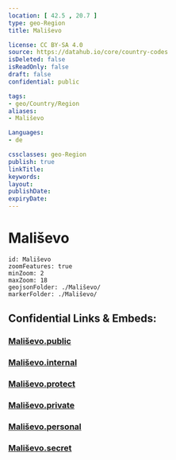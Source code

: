 ```yaml
---
location: [ 42.5 , 20.7 ] 
type: geo-Region
title: Mališevo

license: CC BY-SA 4.0
source: https://datahub.io/core/country-codes
isDeleted: false
isReadOnly: false
draft: false
confidential: public

tags:
- geo/Country/Region
aliases:
- Mališevo

Languages:
- de

cssclasses: geo-Region
publish: true
linkTitle: 
keywords: 
layout: 
publishDate: 
expiryDate: 
---
```


# Mališevo

```leaflet
id: Mališevo
zoomFeatures: true 
minZoom: 2 
maxZoom: 18
geojsonFolder: ./Mališevo/
markerFolder: ./Mališevo/
```


## Confidential Links & Embeds: 

### [Mališevo.public](/_public/\Earth\Continent\Europe\Europe~South\Kosovo\districts~Kosovo\Prizren\counties~PrizrenMališevo.public.md) 

### [Mališevo.internal](/_internal/\Earth\Continent\Europe\Europe~South\Kosovo\districts~Kosovo\Prizren\counties~PrizrenMališevo.internal.md) 

### [Mališevo.protect](/_protect/\Earth\Continent\Europe\Europe~South\Kosovo\districts~Kosovo\Prizren\counties~PrizrenMališevo.protect.md) 

### [Mališevo.private](/_private/\Earth\Continent\Europe\Europe~South\Kosovo\districts~Kosovo\Prizren\counties~PrizrenMališevo.private.md) 

### [Mališevo.personal](/_personal/\Earth\Continent\Europe\Europe~South\Kosovo\districts~Kosovo\Prizren\counties~PrizrenMališevo.personal.md) 

### [Mališevo.secret](/_secret/\Earth\Continent\Europe\Europe~South\Kosovo\districts~Kosovo\Prizren\counties~PrizrenMališevo.secret.md)

